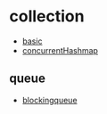 # collection

- [basic](./basic.md)
- [concurrentHashmap]()

## queue
- [blockingqueue](./queue/blockingQueue.md)